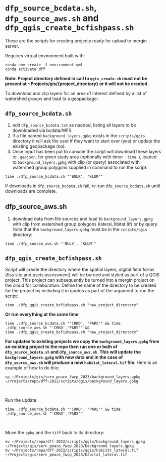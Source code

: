# `dfp_source_bcdata.sh`, `dfp_source_aws.sh` and `dfp_qgis_create_bcfishpass.sh`
These are the scripts for creating projects ready for upload to mergin server.  

Requires virtual environment built with:
    
    conda env create -f environment.yml
    conda activate dff

**Note: Project directory defined in call to 
`qgis_create.sh` must not be present at ~Projects/gis/{project_directory} or it will not be created.**

To download and clip layers for an area of interest defined by a list of watershed groups and load to a geopackage:


## `dfp_source_bcdata.sh`

  1. edit `dfp_source_bcdata.txt` as needed, listing all layers to be downloaded via bcdata/WFS
  2. if a file named `background_layers.gpkg` exists in the `scripts/qgis` directory it will ask the user if they want 
  to start over (yes) or update the existing geopackage (no). 
  2. Once input has been put to console the script will download these layers to `.geojson`, for given study area 
  (optionally with timer - `time `), loaded to `background_layers.gpkg` with clip (or query) associated with watershed 
  group polygons supplied in command to run the script:
  
  
    time ./dfp_source_bcdata.sh "'BULK', 'KLUM'"
  
If downloads in `dfp_source_bcdata.sh` fail, re-run `dfp_source_bcdata.sh` until downloads are complete.

## dfp_source_aws.sh  
  1. download data from file sources and load to `background_layers.gpkg` with clip from watershed group polygons
   (lateral_hbitat.tif) or by query.  Note that the `background_layers.gpkg` must be in the `scripts/qgis` directory:
  
  		
    time ./dfp_source_aws.sh "'BULK', 'KLUM'"
  		
  		

## `dfp_qgis_create_bcfishpass.sh` 

Script will create the directory where the spatial layers, digital field forms (fiss site and pscis assessment) will be 
burned and styled as part of a QGIS project.  This project can subsequently be turned into a mergin project on the cloud 
for collaboration. Define the name of the directory to be created for the project by including it in quotes as part of 
the argument to run the script:
  
        
    time ./dfp_qgis_create_bcfishpass.sh "new_project_directory"
    

    
**Or run everything at the same time**
  		

    time ./dfp_source_bcdata.sh "'CRKD', 'PARS'" && time ./dfp_source_aws.sh "'CRKD','PARS'" && 
    time ./dfp_qgis_create_bcfishpass.sh "new_project_directory"


**For updates to existing projects we copy the `background_layers.gpkg` from an existing project to the repo then run one or both of 
`dfp_source_bcdata.sh` and `dfp_source_aws.sh`.  This will update the `background_layers.gpkg` with new data and in the
case of `dfp_source_aws.sh` will produce a new `habitat_lateral.tif` file**.  Here is an example of how to do this:
  
    cp ~/Projects/gis/sern_peace_fwcp_2023/background_layers.gpkg ~/Projects/repo/dff-2022/scripts/qgis/background_layers.gpkg
  
  <br>
  
Run the update:
  
    time ./dfp_source_bcdata.sh "'CRKD', 'PARS'" && time ./dfp_source_aws.sh "'CRKD','PARS'"
  
  <br>
  
Move the `gpkg` and the `tiff` back to its directory:
  
    mv ~/Projects/repo/dff-2022/scripts/qgis/background_layers.gpkg ~/Projects/gis/sern_peace_fwcp_2023/background_layers.gpkg
    mv ~/Projects/repo/dff-2022/scripts/qgis/habitat_lateral.tif ~/Projects/gis/sern_peace_fwcp_2023/habitat_lateral.tif
    


